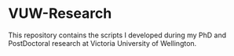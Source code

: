 # VUW-Research
This repository contains the scripts I developed during my PhD and PostDoctoral research at Victoria University of Wellington.
